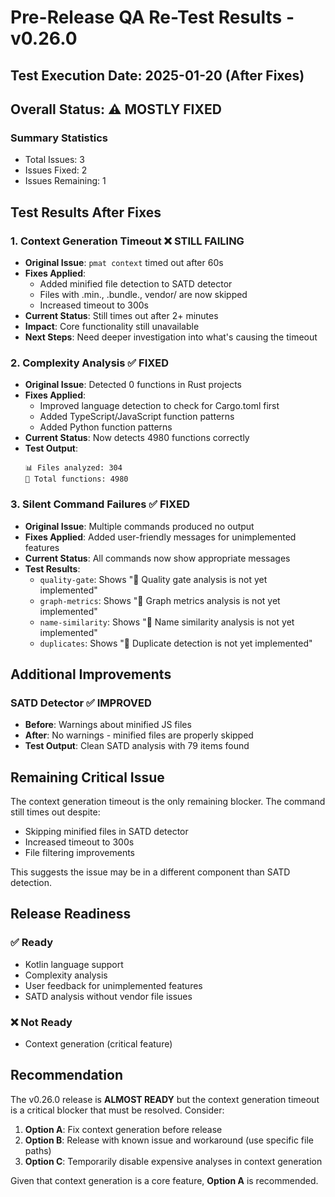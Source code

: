 # Pre-Release QA Re-Test Results - v0.26.0

## Test Execution Date: 2025-01-20 (After Fixes)

## Overall Status: ⚠️ MOSTLY FIXED

### Summary Statistics
- Total Issues: 3
- Issues Fixed: 2
- Issues Remaining: 1

## Test Results After Fixes

### 1. Context Generation Timeout ❌ STILL FAILING
- **Original Issue**: `pmat context` timed out after 60s
- **Fixes Applied**: 
  - Added minified file detection to SATD detector
  - Files with .min., .bundle., vendor/ are now skipped
  - Increased timeout to 300s
- **Current Status**: Still times out after 2+ minutes
- **Impact**: Core functionality still unavailable
- **Next Steps**: Need deeper investigation into what's causing the timeout

### 2. Complexity Analysis ✅ FIXED
- **Original Issue**: Detected 0 functions in Rust projects
- **Fixes Applied**:
  - Improved language detection to check for Cargo.toml first
  - Added TypeScript/JavaScript function patterns
  - Added Python function patterns
- **Current Status**: Now detects 4980 functions correctly
- **Test Output**:
  ```
  📊 Files analyzed: 304
  🔧 Total functions: 4980
  ```

### 3. Silent Command Failures ✅ FIXED
- **Original Issue**: Multiple commands produced no output
- **Fixes Applied**: Added user-friendly messages for unimplemented features
- **Current Status**: All commands now show appropriate messages
- **Test Results**:
  - `quality-gate`: Shows "🚧 Quality gate analysis is not yet implemented"
  - `graph-metrics`: Shows "🚧 Graph metrics analysis is not yet implemented"
  - `name-similarity`: Shows "🚧 Name similarity analysis is not yet implemented"
  - `duplicates`: Shows "🚧 Duplicate detection is not yet implemented"

## Additional Improvements

### SATD Detector ✅ IMPROVED
- **Before**: Warnings about minified JS files
- **After**: No warnings - minified files are properly skipped
- **Test Output**: Clean SATD analysis with 79 items found

## Remaining Critical Issue

The context generation timeout is the only remaining blocker. The command still times out despite:
- Skipping minified files in SATD detector
- Increased timeout to 300s
- File filtering improvements

This suggests the issue may be in a different component than SATD detection.

## Release Readiness

### ✅ Ready
- Kotlin language support
- Complexity analysis
- User feedback for unimplemented features
- SATD analysis without vendor file issues

### ❌ Not Ready
- Context generation (critical feature)

## Recommendation

The v0.26.0 release is **ALMOST READY** but the context generation timeout is a critical blocker that must be resolved. Consider:

1. **Option A**: Fix context generation before release
2. **Option B**: Release with known issue and workaround (use specific file paths)
3. **Option C**: Temporarily disable expensive analyses in context generation

Given that context generation is a core feature, **Option A** is recommended.